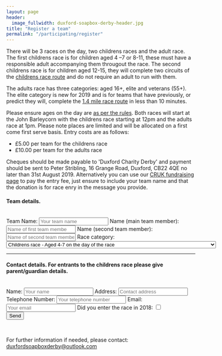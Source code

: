 ```yaml
---
layout: page
header:
  image_fullwidth: duxford-soapbox-derby-header.jpg
title: "Register a team"
permalink: "/participating/register"
---
```


There will be 3 races on the day, two childrens races and the adult race. The first childrens race is for children aged 4 –7 or 8-11, these must have a responsible adult accompanying them througout the race. The second childrens race is for children aged 12-15, they will complete two circuits of the [childrens race route][1] and do not require an adult to run with them.   

The adults race has three categories: aged 16+, elite and veterans (55+). The elite category is new for 2019 and is for teams that have previously, or predict they will, complete the [1.4 mile race route][2] in less than 10 minutes. 

Please ensure ages on the day are [as per the rules][3]. Both races will start at the John Barleycorn with the childrens race starting at 12pm and the adults race at 1pm.
Please note places are limited and will be allocated on a first come first serve basis. Entry costs are as follows: 

 * £5.00 per team for the childrens race
 * £10.00 per team for the adults race 
 
 Cheques should be made payable to 'Duxford Charity Derby' and payment should be sent to Peter Stribling, 16 Grange Road, Duxford, CB22 4QE no later than 31st August 2019. Alternatively you can use our [CRUK fundraising page][4] to pay the entry fee, just ensure to include your team name and that the donation is for race enry in the message you provide.

<form name="register" method="POST" action="https://formspree.io/cabbage_parsnip@hotmail.com">
	<h4>Team details.</h4>
	<br />
	Team Name: <input type ="text" name="teamName" placeholder="Your team name" />
	Name (main team member): <input type ="text" name="memberOne" placeholder="Name of first team membe" />
	Name (second team member): <input type ="text" name="memberTwo" placeholder="Name of second team member" />
	Race category: <select name="category">
		<option value="child4to7">
			Childrens race - Aged 4-7 on the day of the race
		</option>
		<option value="child8to11">
			Childrens race - Aged 8-11 on the day of the race 
		</option>
		<option value="child12to15">
			Childrens race - Aged 12-15 on the day of the race
		</option>
		<option value="adults">
			Adults race - aged 16+ 
		</option>
		<option value="elite">
			Adults race - elite, for teams expecting to complete the 1.4 mile course in under 10 minutes 
		</option>
		<option value="veterans">
			Adults race - veterans, aged 55+
		</option>
	</select>
	<hr />
	<h4>Contact details. For entrants to the childrens race please give parent/guardian details.</h4>
	<br />
	Name: <input type ="text" name="contact" placeholder="Your name" />
	Address: <input type ="text" name="address" placeholder="Contact address" />
	Telephone Number: <input type ="text" name="phone" placeholder="Your telephone number" />
	Email: <input type="email" name="_replyto" placeholder="Your email" />
	Did you enter the race in 2018: <input type="checkbox" name="previousCompetitor" value="previous" />
	<br />
	<input type="submit" value="Send" />
	<input type="hidden" name="_next" value="{{ site.url | append: site.baseurl | append: '/thanks' }}" />
	<input type="hidden" name="_subject" value="Team registration from website!" />
	<input type="text" name="_gotcha" style="display:none" />
</form>
<br />

For further information if needed, please contact: [duxfordsoapboxderby@outlook.com](mailto:duxfordsoapboxderby@outlook.com)

[1]: /participating/childrens-route
[2]: /participating/adults-route 
[3]: /participating/rules
[4]: /donate